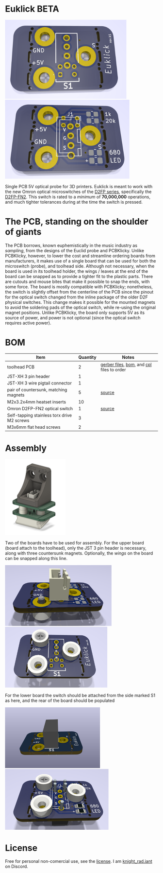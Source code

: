 # Euklick BETA

<img src="images/front.png" width="400">
<img src="images/rear.png" width="410">

Single PCB 5V optical probe for 3D printers.  Euklick is meant to work with the new Omron optical microswitches of the [D2FP series](https://www.mouser.com/datasheet/2/307/Omron_08182023_D2FP_Datasheet_English-3305532.pdf), specifically the [D2FP-FN2](https://www.mouser.com/ProductDetail/653-D2FP-FN2).  This switch is rated to a *minimum* of **70,000,000** operations, and much tighter tolerances during at the time the switch is pressed.




# The PCB, standing on the shoulder of giants
The PCB borrows, known euphemistically in the music industry as *sampling*, from the designs of the Euclid probe and PCBKlicky.  Unlike PCBKlicky, however, to lower the cost and streamline ordering boards from manufacturers, it makes use of a single board that can be used for both the microswitch (probe), and toolhead side.  Although not necessary, when the board is used in its toolhead holder, the wings / leaves at the end of the board can be snapped as to provide a tighter fit to the plastic parts.  There are cutouts and mouse bites that make it possible to snap the ends, with some force.  The board is mostly compatible with PCBKlicky; nonetheless, the switch is slightly offset from the centerline of the PCB since the pinout for the optical switch changed from the inline package of the older D2F physical switches.  This change makes it possible for the mounted magnets to avoid the soldering pads of the optical switch, while re-using the original magnet positions.
Unlike PCBKlicky, the board only supports 5V as its source of power, and power is not optional (since the optical switch requires active power).

# BOM

| Item | Quantity | Notes |
| ----------- | ------------ | ----------- |
| toolhead PCB | 2 | [gerber files](euklick_production/euklick.zip), [bom](euklick_production/bom.csv), and [cpl](euklick_production/positions.csv) files to order |
| JST-XH 3 pin header | 1 | |
| JST-XH 3 wire pigtail connector | 1| |
| pair of countersunk, matching magnets | 5 | [source](https://www.kjmagnetics.com/proddetail.asp?prod=R422CS-P&cat=15)|
| M2x3.2x4mm heatset inserts | 10 | |
| Omron D2FP-FN2 optical switch | 1 | [source](https://www.mouser.com/ProductDetail/653-D2FP-FN2)|
| Self-tapping stainless torx drive M2 screws | 3 | |
| M3x6mm flat head screws | 2 | |

# Assembly
<img src="images/mounted_probe.png" width="200">

Two of the boards have to be used for assembly.
For the upper board (board attach to the toolhead), only the JST 3 pin header is necessary, along with three countersunk magnets.  Optionally, the *wings* on the board can be snapped along this line.

<img src="images/upper_probe_jst_position.png" height="200"><img src="images/upper_probe.png" height="200">

For the lower board the switch should be attached from the side marked S1 as here, and the rear of the board should be populated

<img src="images/switch_position.png" height="200"><img src="images/lower_probe.png" height="200">

# License
Free for personal non-comercial use, see the [license](LICENSE.md).  I am [knight_rad.iant](https://discord.com/users/1038855498696499321) on Discord.